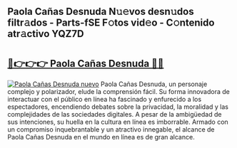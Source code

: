 ## Paola Cañas Desnuda N𝚞𝚎vos desn𝚞dos filtr𝚊dos - Parts-fSE F𝚘tos vid𝚎o - C𝚘ntenido atr𝚊ctivo YQZ7D

# <h2><a href="http://mb5ht8.tromn.icu/?c=Paola+Ca%c3%b1as+Desnuda">🔗👉👉👉 Paola Cañas Desnuda 🔗🔗</a></h2>

[![Paola Cañas Desnuda nuevo](https://i.imgur.com/pEAQMta.gif)](http://mb5ht8.tromn.icu/?c=Paola+Ca%c3%b1as+Desnuda)
Paola Cañas Desnuda, un personaje complejo y polarizador, elude la comprensión fácil. Su forma innovadora de interactuar con el público en línea ha fascinado y enfurecido a los espectadores, encendiendo debates sobre la privacidad, la moralidad y las complejidades de las sociedades digitales. A pesar de la ambigüedad de sus intenciones, su huella en la cultura en línea es imborrable. Armado con un compromiso inquebrantable y un atractivo innegable, el alcance de Paola Cañas Desnuda en el mundo en línea es de gran alcance.
